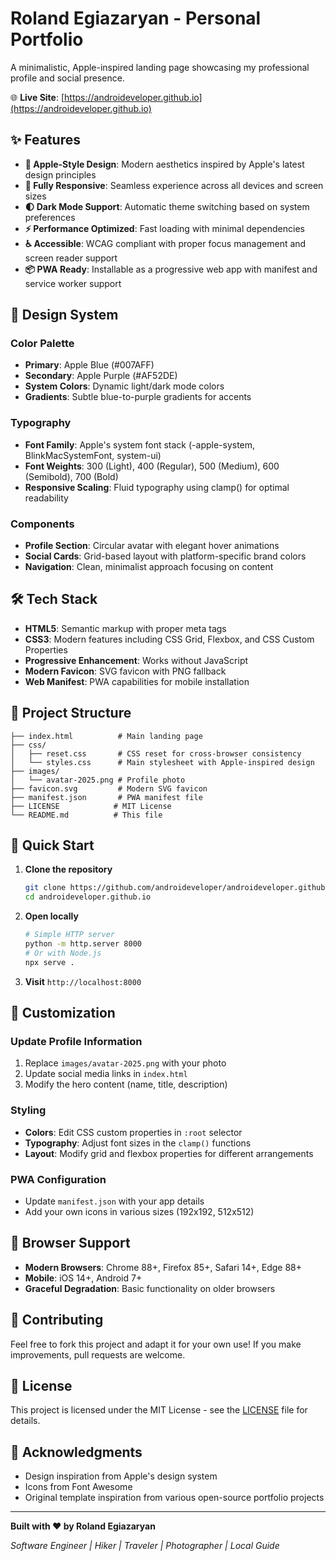 # Roland Egiazaryan - Personal Portfolio

A minimalistic, Apple-inspired landing page showcasing my professional profile and social presence.

🌐 **Live Site**: [https://androideveloper.github.io](https://androideveloper.github.io)

## ✨ Features

- **🍎 Apple-Style Design**: Modern aesthetics inspired by Apple's latest design principles
- **📱 Fully Responsive**: Seamless experience across all devices and screen sizes
- **🌓 Dark Mode Support**: Automatic theme switching based on system preferences
- **⚡ Performance Optimized**: Fast loading with minimal dependencies
- **♿ Accessible**: WCAG compliant with proper focus management and screen reader support
- **📦 PWA Ready**: Installable as a progressive web app with manifest and service worker support

## 🎨 Design System

### Color Palette
- **Primary**: Apple Blue (#007AFF)
- **Secondary**: Apple Purple (#AF52DE)
- **System Colors**: Dynamic light/dark mode colors
- **Gradients**: Subtle blue-to-purple gradients for accents

### Typography
- **Font Family**: Apple's system font stack (-apple-system, BlinkMacSystemFont, system-ui)
- **Font Weights**: 300 (Light), 400 (Regular), 500 (Medium), 600 (Semibold), 700 (Bold)
- **Responsive Scaling**: Fluid typography using clamp() for optimal readability

### Components
- **Profile Section**: Circular avatar with elegant hover animations
- **Social Cards**: Grid-based layout with platform-specific brand colors
- **Navigation**: Clean, minimalist approach focusing on content

## 🛠️ Tech Stack

- **HTML5**: Semantic markup with proper meta tags
- **CSS3**: Modern features including CSS Grid, Flexbox, and CSS Custom Properties
- **Progressive Enhancement**: Works without JavaScript
- **Modern Favicon**: SVG favicon with PNG fallback
- **Web Manifest**: PWA capabilities for mobile installation

## 📂 Project Structure

```
├── index.html          # Main landing page
├── css/
│   ├── reset.css       # CSS reset for cross-browser consistency
│   └── styles.css      # Main stylesheet with Apple-inspired design
├── images/
│   └── avatar-2025.png # Profile photo
├── favicon.svg         # Modern SVG favicon
├── manifest.json       # PWA manifest file
├── LICENSE            # MIT License
└── README.md          # This file
```

## 🚀 Quick Start

1. **Clone the repository**
   ```bash
   git clone https://github.com/androideveloper/androideveloper.github.io.git
   cd androideveloper.github.io
   ```

2. **Open locally**
   ```bash
   # Simple HTTP server
   python -m http.server 8000
   # Or with Node.js
   npx serve .
   ```

3. **Visit** `http://localhost:8000`

## 🎯 Customization

### Update Profile Information
1. Replace `images/avatar-2025.png` with your photo
2. Update social media links in `index.html`
3. Modify the hero content (name, title, description)

### Styling
- **Colors**: Edit CSS custom properties in `:root` selector
- **Typography**: Adjust font sizes in the `clamp()` functions
- **Layout**: Modify grid and flexbox properties for different arrangements

### PWA Configuration
- Update `manifest.json` with your app details
- Add your own icons in various sizes (192x192, 512x512)

## 📱 Browser Support

- **Modern Browsers**: Chrome 88+, Firefox 85+, Safari 14+, Edge 88+
- **Mobile**: iOS 14+, Android 7+
- **Graceful Degradation**: Basic functionality on older browsers

## 🤝 Contributing

Feel free to fork this project and adapt it for your own use! If you make improvements, pull requests are welcome.

## 📄 License

This project is licensed under the MIT License - see the [LICENSE](LICENSE) file for details.

## 🙏 Acknowledgments

- Design inspiration from Apple's design system
- Icons from Font Awesome
- Original template inspiration from various open-source portfolio projects

---

**Built with ❤️ by Roland Egiazaryan**

*Software Engineer | Hiker | Traveler | Photographer | Local Guide*
